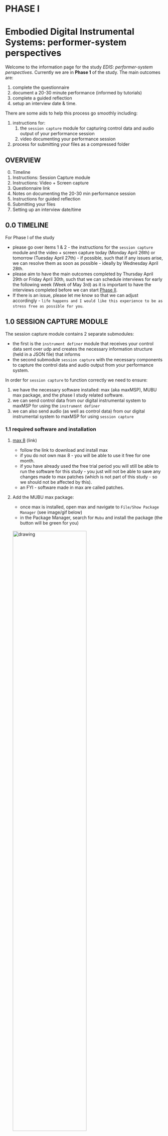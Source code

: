 # PHASE I
# Embodied Digital Instrumental Systems: performer-system perspectives
Welcome to the information page for the study *EDIS: performer-system perspectives*. Currently we are in **Phase 1** of the study. The main outcomes are: 

1. complete the questionnaire
1. document a 20-30 minute performance (informed by tutorials)
1. complete a guided reflection
1. setup an interview date & time. 

There are some aids to help this process go smoothly including:  
1. instructions for: 
    1. the `session capture` module for capturing control data and audio output of your performance session
    1. video documenting your performance session 
1. process for submitting your files as a compressed folder

## OVERVIEW
0. Timeline
1. Instructions: Session Capture module
1. Instructions: Video + Screen capture
1. Questionnaire link
1. Notes on documenting the 20-30 min performance session
1. Instructions for guided reflection
1. Submitting your files
1. Setting up an interview date/time

## 0.0 TIMELINE

For Phase I of the study 
- please go over items 1 & 2 - the instructions for the `session capture` module and the video + screen capture today (Monday April 26th) or tomorrow (Tuesday April 27th) - if possible, such that if any issues arise, we can resolve them as soon as possible - ideally by Wednesday April 28th.
- please aim to have the main outcomes completed by Thursday April 29th or Friday April 30th, such that we can schedule interviews for early the following week (Week of May 3rd) as it is important to have the interviews completed before we can start [Phase II](phaseII.md). 
- If there is an issue, please let me know so that we can adjust accordingly - `life happens and I would like this experience to be as stress free as possible for you`. 

## 1.0 SESSION CAPTURE MODULE
The session capture module contains 2 separate submodules: 
- the first is the `instrument definer` module that receives your control data sent over udp and creates the necessary information structure (held in a JSON file) that informs 
- the second submodule `session capture` with the necessary components to capture the control data and audio output from your performance system. 

In order for `session capture` to function correctly we need to ensure: 
1. we have the necessary software installed: max (aka maxMSP), MUBU max package, and the phase I study related software.  
1. we can send control data from our digital instrumental system to maxMSP for using the `instrument definer`
1. we can also send audio (as well as control data) from our digital instrumental system to maxMSP for using `session capture`

### 1.1 required software and installation 
1. [max 8](https://cycling74.com/downloads) (link)
    - follow the link to download and install max
    - if you do not own max 8 - you will be able to use it free for one month. 
    - if you have already used the free trial period you will still be able to run the software for this study - you just will not be able to save any changes made to max patches (which is not part of this study - so we should not be affected by this).
    - an FYI - software made in max are called patches. 
1. Add the MUBU max package: 
    - once max is installed, open max and navigate to `File/Show Package Manager` (see image/gif below)
    * in the Package Manager, search for `Mubu` and install the package (the button will be green for you)
    <br/>
    <img src="assets/edis-mubupackage.gif" alt="drawing" width="70%" />
    <br/>
    <br/>

1. Download/clone the dispersion lab software from this GitHub repository
    - navigate to the `green code button` near the top of this page, click on it, and select download. A compressed file will be downloaded to your downloads folder. Move this folder to the directory you would like it to be. 
    <br/>
    <img src="assets/edis-githubDownload.gif" alt="drawing" width="70%" />
    <br/>
    <br/>

    - for those with git installed you can clone the repo.
1. In max, go to `Options/File Preferences...`
    * Click the "+" in the lower left corner
    * Add the path of the main directory (`edis-performer-study folder`) that you downloaded or cloned from this GitHub repository 
<br/>
<img src="assets/edis-maxFilePaths.gif" alt="drawing" width="70%" />
<br/>
<br/>

### 1.2 instrument definer
- the instrument definer is located the top level of the `edis-performer-study folder`. The file is named: `db.instrumentDefiner.maxpat`

#### 1.2.1 sending your control data to max
- send your control data in OSC format over UDP
- ***`NOTE`***: please contact me as soon as possible if you are experiencing issues sending control data from your instrumental system OR you have issues with `instrument definer` (below) recognizing the data you are sending, such that I can help work out a solution.

#### 1.2.2 instrument definer instructions
-  [instrument definer](https://youtu.be/--z0qM8KyEU) (link to video instructions)
    1. locate `db.instrumentDefiner.maxpat` in the `edis-performer-study` folder and open the patch. 
    1. verify that your control data is being sent to the correct UDP port (choose the port in the `instrument definer` patch)
    1. set the instrument name: this will be the name you choose from `session capture`
    1. set author name (optional)
    1. move through each of your control parameters
    1. depending on the amount of data you are sending at one time and/or the controllers/sensors you are using, `instrument definer` may slow down. If this is continually an issue, if possible, reduce the amount of data you are sending at one time - see video above. If this remains an issue, please contact me such that we can work out a solution.  
    1. if possible, it is best to send each collection of parameters individually 
    1. check through the dropdown menu that all relevant parameters are accounted for
    1. save
    1. now your instrument definition is ready for session capture

### 1.3 session capture
- session capture is located in the database folder of the dispersion lab git repo and is called: `d.db.session.capture-mubu-buffer-v2.0.maxpat`
#### 1.3.1 sending audio (and control data) to session capture
1. if you were able to send control data to `instrument definer` - then you are able to send it to `session capture`
1. If maxMSP is not the software you are using to render the audio output of your performance, you will need to route your audio to maxMSP. 
- `NOTE`: The process is the same as sending your audio output from whatever software renders your audio to a DAW or some other software to record it, in our case this would be `max`. Thus, if you are already able to send audio to another program - do what is familiar - what follows is for those who are not setup for internal mapping of audio. 
    - for PC users: 
        - [Voicemeeter (PC only)](https://vb-audio.com/Voicemeeter/)
        - [tutorial](https://www.youtube.com/watch?v=lpvae_2WOSQ) (start at 4:30 - it is not explicitly for max, but the setup should be the same) Please let me know if this is not the case. 
    - for max users: 
        - [Blackhole](https://existential.audio/blackhole/) (link to software)
        - [Loopback](https://rogueamoeba.com/loopback/) (link to software)
        - [setting up blackhole (mac only)](https://youtu.be/_HLnpK5X7c0) (link to video)


#### 1.3.2 session capture instructions
-  [session capture](https://youtu.be/VxhZN52vEUU) (link to video instructions)
    1. locate `d.db.session.capture-mubu-buffer-v2.0.maxpat` in the top level of the `edis-performer-study` folder and open patch
    1. verify you are sending data to the right port number (it is different than `instrument definer`)
    1. check data monitor to verify session capture is receiving data
    1. choose the folder where you will save files from `session capture`
    1. enter session name - use your name with modifiers if desired
    1. choose the instrument name you created from the dropdown menu
    1. choose audio input or output of max 
        1. by default this is set to audio output with the left/right channels chosen
        1. make sure you are sending audio to max if necessary. 
        1. (gif below) if you are sending audio to max you will need to choose input and select the left and right (and deselect left and right for output - just to be sure)
            <br/>
            <img src="assets/edis-audioInput.gif" alt="drawing" width="70%" />
            <br/>
            <br/>

    1. test by starting session capture - perform for a few seconds/minutes and then stop
    1. save -- verify that an audio (aif) and json file have been saved in your folder choice
    1. verify the data has been captured by opening the mubu data viewer
        1. double click on the `p mubu-view` object
        1. click  `open data viewer`
        1. verify the data is there. It might take a second to open 
    1. ***`IMPORTANT`*** do not have the data viewer open while recording with `session capture` it will significantly slow down the rate of data capture. Only open the data viewer after you have recorded and close before recording again.
        <br/>
        <img src="assets/edis-closeDataViewer.gif" alt="drawing" width="70%" />
        <br/>
        <br/>

## 2.0 VIDEO DOCUMENTATION
1. screen capture (with audio for sync purposes): 
- `NOTE`: if you alread have a process for recording your screen (with audio) than use that which is familiar. Below are examples for those for whom this may be unfamiliar. 
- for mac: QuickTime
    <br/>
    <img src="assets/edis-quicktime.gif" alt="drawing" width="70%" />
    <br/>
    <br/>

- for PC and mac: [OBS](https://obsproject.com/download) (link to software)
    - [video instructions for OBS](https://youtu.be/yoX58uoIbQU) (link to video)
        1. open OBS
        1. remove any items in the sources window
        1. click + button in sources - choose display capture
        1. if you notice that the it is only capturing a portion of your screen (top left) option-click/right-click/etc the window and select `resize output` and this will update to the full screen
        1. click + button - `audio output capture` and select the appropriate output (for me it is blackhole)
        1. may want to capture input (microphone for syncing) - click + button and select `audio input capture` (for the clap)
        1. test audio - send audio (from max or relevant software) - see signals
        1. press start recording (bottom right) - perform (or test)
        1. stop recording
        1. `importatant` go to settings (bottom right) --> output. Make sure the recording output as .mkv (extra protection if something occurs). Go to advanced settings and choose `automatically remux to mp4`
        1. settings --> output will show you the file path of where the video file is saved. 
<!-- <center><img src="assets/screenCapture.png" alt="drawing" width="70%" /></center> -->
- `NOTE:` it is a known issue that depending on your setup, the interfaces you use, the CPU of your computer, etc. that adding screen capture may inhibit the ability to perform your system and/or capture data. If this is the case, if it is possible to set up two phones/tablets/camaras, one capturing your screen, the other your relevant movements, than please attempt that option. If there is only one video camara available, if it is possible to capture your movements and screen, then attempt that option. If neither of these are possible, do not screen capture. Simply take a screen shot (image) of your screen based setup and just do the video recording. 
2. video recording from an angle that gets your interaction contact points: for me it is my hands and head/mouth
    <center><img src="assets/videoPosition.png" alt="drawing" width="70%" /></center>
<!-- // ![alt text](https://github.com/dispersionlab/edis-performer-study/blob/main/assets/videoPosition.png) -->

3. once you have started both screen capture and video recording if you could clap your hands such that we have a sync point for the audio-video
    1. `NOTE`: If you are using headphones (vs speakers) for your system output (as I do) have the video recorder's audio record the room and the screen capture record the output of your system - and using a microphone that is output through your system - then clap such as to have the sync point. This can be easily setup in OBS (see video above)

## 3.0 QUESTIONNAIRE LINK
- please fill out [EDIS:performer-perspectives questionnare](https://docs.google.com/forms/d/e/1FAIpQLScneAqfCojfFYqSxHCCaCvpgi8sH7hSNNKe-HH4yK4Xe7Q1Gg/viewform) (link)
## 4.0 NOTES ON DOCUMENTING 20-30 min PERFORMANCE SESSION
1. start your audio-video/screen capture for documentation
1. setup and start the session capture module ensuring data and audio are being sent to max. 
1. perform for 20-30 minutes (no longer than an hour as session capture will stop recording)
1. the approach to the performance is up to you – an improvisation, performing a composed piece, a rehearsal, study, etc.  
## 5.0 INSTRUCTIONS FOR GUIDED REFLECTION

- After you have recorded your performance session, take about 5-10 mins to reflect on your performance (using the audio/video documentation) and select 1-3 sections, approximately 30secs - a few minutes in length, noting start and end times and briefly describe why you chose this/these section(s).
    - For each, briefly describe how your actions reflect in the moment intentions at the level of interaction. Most likely this will relate to what your system does and how you control/guide/interact with it.
- In general - comment on what worked and didn’t work in terms of what you were attempting to do?
- please mention any other comments/thoughts that come to mind. 
- the guided reflection can be documented as a text, audio, or video file, whatever is most comfortable for you. 
- the guided reflection will provide a starting point for the semi-structured interview

## 6.0 SUBMITTING YOUR FILES
1. put all of your files into a single folder: 
    - session capture JSON and AIF files
    - the video file(s) from the performance session documentation
    - guided reflection text, audio, or video file. 
    - and your instrumentDefinitions.json file. Located in: 
        - `edis-performer-study/dev/instrumentDefiner/instrumentDefinitions.json`
1. compress the folder and rename the new compressed file with your name
1. The limit for the (compressed folder) file that you can send is 100 GB. Mostly like you will be in the 2.3 - 5 GB depending on the length of your performance session. 
4. [link to file request to send your compressed file to my dropbox (private)](https://www.dropbox.com/request/2bVKcjXAZqI9Ya2r8cR9)
## 7.0 SETTING UP AN INTERVIEW
- once you have submitted your files, I will email you to set up a date/time for the interview. 